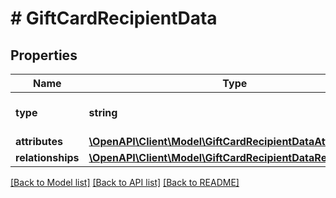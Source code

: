 # # GiftCardRecipientData

## Properties

Name | Type | Description | Notes
------------ | ------------- | ------------- | -------------
**type** | **string** | The resource&#39;s type |
**attributes** | [**\OpenAPI\Client\Model\GiftCardRecipientDataAttributes**](GiftCardRecipientDataAttributes.md) |  |
**relationships** | [**\OpenAPI\Client\Model\GiftCardRecipientDataRelationships**](GiftCardRecipientDataRelationships.md) |  | [optional]

[[Back to Model list]](../../README.md#models) [[Back to API list]](../../README.md#endpoints) [[Back to README]](../../README.md)
